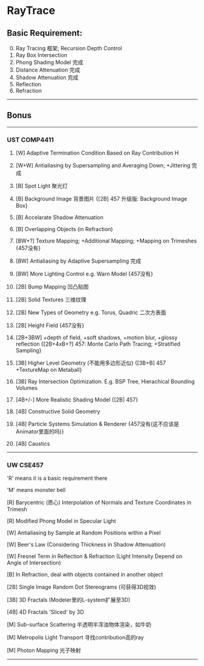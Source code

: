 # RayTrace

## Basic Requirement:

0. Ray Tracing 框架; Recursion Depth Control
1. Ray Box Intersection
2. Phong Shading Model 完成
3. Distance Attenuation 完成
4. Shadow Attenuation 完成
5. Reflection
6. Refraction

----------------------------------------------------------------------------

## Bonus

----------------------------------------------------------------------------

### UST COMP4411

1. [W] Adaptive Termination Condition Based on Ray Contribution H

2. [W+W] Antialiasing by Supersampling and Averaging Down; +Jittering 完成

3. [B] Spot Light 聚光灯

4. [B] Background Image 背景图片 {[2B] 457 升级版: Background Image Box}

5. [B] Accelarate Shadow Attenuation

6. [B] Overlapping Objects (in Refraction)

7. [BW+?] Texture Mapping; +Additional Mapping; +Mapping on Trimeshes {457没有}

8. [BW] Antialiasing by Adaptive Supersampling 完成

9. [BW] More Lighting Control e.g. Warn Model {457没有}

10. [2B] Bump Mapping 凹凸贴图

11. [2B] Solid Textures 三维纹理

12. [2B] New Types of Geometry e.g. Torus, Quadric 二次方表面

13. [2B] Height Field {457没有}

14. [2B+3BW] +depth of field, +soft shadows, +motion blur, +glossy reflection {[2B+4xB+?] 457: Monte Carlo Path Tracing; +Stratified Sampling}

15. [3B] Higher Level Geometry (不能用多边形近似) {[3B+B] 457 +TextureMap on Metaball}

16. [3B] Ray Intersection Optimization. E.g. BSP Tree, Hierachical Bounding Volumes

17. [4B+/-] More Realistic Shading Model {[2B] 457}

18. [4B] Constructive Solid Geometry

19. [4B] Particle Systems Simulation & Renderer {457没有(这不应该是Animator里面的吗)}

20. [4B] Caustics

----------------------------------------------------------------------------

### UW CSE457

'R' means it is a basic requirement there

'M' means monster bell

[R] Barycentric (质心) Interpolation of Normals and Texture Coordinates in Trimesh

[R] Modified Phong Model in Specular Light

[W] Antialiasing by Sample at Random Positions within a Pixel

[W] Beer's Law (Considering Thickness in Shadow Attenuation)

[W] Fresnel Term in Reflection & Refraction (Light Intensity Depend on Angle of Intersection)

[B] In Refraction, deal with objects contained in another object

[2B] Single Image Random Dot Stereograms (可获得3D视效)

[3B] 3D Fractals (Modeler里的L-system扩展至3D)

[4B] 4D Fractals 'Sliced' by 3D

[M] Sub-surface Scattering 半透明半浑浊物体渲染，如牛奶

[M] Metropolis Light Transport 寻找contribution高的ray

[M] Photon Mapping 光子映射

----------------------------------------------------------------------------
